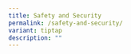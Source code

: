 ```yaml
---
title: Safety and Security
permalink: /safety-and-security/
variant: tiptap
description: ""
---
```


